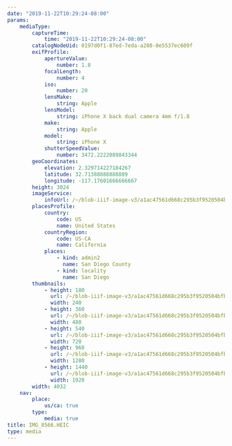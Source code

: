 ```yaml
---
date: "2019-11-22T10:29:24-08:00"
params:
    mediaType:
        captureTime:
            time: "2019-11-22T10:29:24-08:00"
        catalogNodeUid: 0197d0f1-87ed-7eda-a280-0e5537ec609f
        exifProfile:
            apertureValue:
                number: 1.8
            focalLength:
                number: 4
            iso:
                number: 20
            lensMake:
                string: Apple
            lensModel:
                string: iPhone X back dual camera 4mm f/1.8
            make:
                string: Apple
            model:
                string: iPhone X
            shutterSpeedValue:
                number: 3472.2222089843344
        geoCoordinates:
            elevation: 2.329714227184267
            latitude: 32.71388888888889
            longitude: -117.17601666666667
        height: 3024
        imageService:
            infoUrl: /~/blob-iiif-image-v3/a1ac47561d668c295b3f9520504bfb2fcfb275ad7d6a4c4ce8ed0298d18fdb56/info.json
        placesProfile:
            country:
                code: US
                name: United States
            countryRegion:
                code: US-CA
                name: California
            places:
                - kind: admin2
                  name: San Diego County
                - kind: locality
                  name: San Diego
        thumbnails:
            - height: 180
              url: /~/blob-iiif-image-v3/a1ac47561d668c295b3f9520504bfb2fcfb275ad7d6a4c4ce8ed0298d18fdb56/full/240%2C180/0/default.jpg
              width: 240
            - height: 360
              url: /~/blob-iiif-image-v3/a1ac47561d668c295b3f9520504bfb2fcfb275ad7d6a4c4ce8ed0298d18fdb56/full/480%2C360/0/default.jpg
              width: 480
            - height: 540
              url: /~/blob-iiif-image-v3/a1ac47561d668c295b3f9520504bfb2fcfb275ad7d6a4c4ce8ed0298d18fdb56/full/720%2C540/0/default.jpg
              width: 720
            - height: 960
              url: /~/blob-iiif-image-v3/a1ac47561d668c295b3f9520504bfb2fcfb275ad7d6a4c4ce8ed0298d18fdb56/full/1280%2C960/0/default.jpg
              width: 1280
            - height: 1440
              url: /~/blob-iiif-image-v3/a1ac47561d668c295b3f9520504bfb2fcfb275ad7d6a4c4ce8ed0298d18fdb56/full/1920%2C1440/0/default.jpg
              width: 1920
        width: 4032
    nav:
        place:
            us/ca: true
        type:
            media: true
title: IMG_8566.HEIC
type: media
---
```

